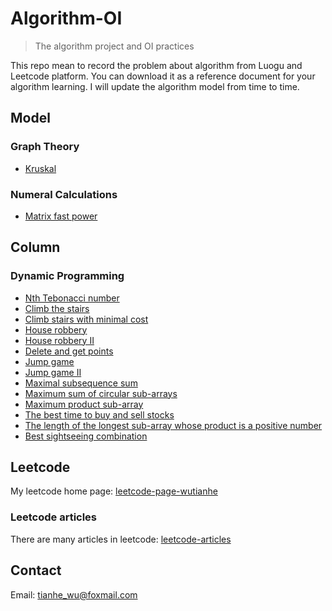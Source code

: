 # Algorithm-OI
> The algorithm project and OI practices

This repo mean to record the problem about algorithm from Luogu and Leetcode platform.
You can download it as a reference document for your algorithm learning.
I will update the algorithm model from time to time.

## Model
### Graph Theory
- [Kruskal](https://github.com/TianheWu/Algorithm-OI/blob/master/Algorithm_Model/Kruskal.cpp)

### Numeral Calculations
- [Matrix fast power](https://github.com/TianheWu/Algorithm-OI/blob/master/Algorithm_Model/matrix_quick_pow.cpp)

## Column
### Dynamic Programming
- [Nth Tebonacci number](https://github.com/TianheWu/Algorithm-OI/blob/master/Algorithm_Practice/leetcode/1137.cpp)
- [Climb the stairs](https://github.com/TianheWu/Algorithm-OI/blob/master/Algorithm_Practice/leetcode/70.cpp)
- [Climb stairs with minimal cost](https://github.com/TianheWu/Algorithm-OI/blob/master/Algorithm_Practice/leetcode/746.cpp)
- [House robbery](https://github.com/TianheWu/Algorithm-OI/blob/master/Algorithm_Practice/leetcode/198.cpp)
- [House robbery II](https://github.com/TianheWu/Algorithm-OI/blob/master/Algorithm_Practice/leetcode/213.cpp)
- [Delete and get points](https://github.com/TianheWu/Algorithm-OI/blob/master/Algorithm_Practice/leetcode/740.cpp)
- [Jump game](https://github.com/TianheWu/Algorithm-OI/blob/master/Algorithm_Practice/leetcode/55.cpp)
- [Jump game II](https://github.com/TianheWu/Algorithm-OI/blob/master/Algorithm_Practice/leetcode/45.cpp)
- [Maximal subsequence sum](https://github.com/TianheWu/Algorithm-OI/blob/master/Algorithm_Practice/leetcode/53.cpp)
- [Maximum sum of circular sub-arrays](https://github.com/TianheWu/Algorithm-OI/blob/master/Algorithm_Practice/leetcode/918.cpp)
- [Maximum product sub-array](https://github.com/TianheWu/Algorithm-OI/blob/master/Algorithm_Practice/leetcode/152.cpp)
- [The best time to buy and sell stocks](https://github.com/TianheWu/Algorithm-OI/blob/master/Algorithm_Practice/leetcode/121.cpp)
- [The length of the longest sub-array whose product is a positive number](https://github.com/TianheWu/Algorithm-OI/blob/master/Algorithm_Practice/leetcode/1567.cpp)
- [Best sightseeing combination](https://github.com/TianheWu/Algorithm-OI/blob/master/Algorithm_Practice/leetcode/1014.cpp)

## Leetcode
My leetcode home page: [leetcode-page-wutianhe](https://leetcode-cn.com/u/yuyangxianyi/)

### Leetcode articles
There are many articles in leetcode: [leetcode-articles](https://leetcode-cn.com/profile/articles/)

## Contact
Email: tianhe_wu@foxmail.com
